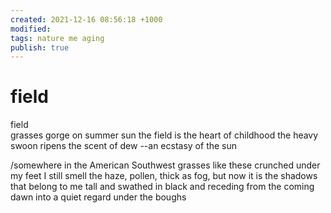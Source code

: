 ```yaml
---
created: 2021-12-16 08:56:18 +1000
modified: 
tags: nature me aging
publish: true
---
```


# field

field    
grasses gorge on summer sun
the field is the heart of childhood
the heavy swoon ripens the scent of dew
--an ecstasy of the sun

/somewhere in the American Southwest
grasses like these crunched under my feet
I still smell the haze, pollen, thick as fog,
but now it is the shadows that belong to me
tall and swathed in black
and receding from the coming dawn
into a quiet regard 
under the boughs